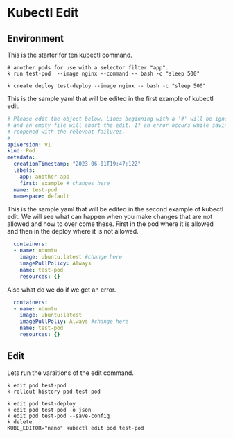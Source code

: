 # Kubectl Edit

## Environment

This is the starter for ten kubectl command.

```shell
# another pods for use with a selector filter "app". 
k run test-pod  --image nginx --command -- bash -c "sleep 500"

k create deploy test-deploy --image nginx -- bash -c "sleep 500"
```

This is the sample yaml that will be edited in the first example of kubectl edit.

``` yaml
# Please edit the object below. Lines beginning with a '#' will be ignored,
# and an empty file will abort the edit. If an error occurs while saving this file will be
# reopened with the relevant failures.
#
apiVersion: v1
kind: Pod
metadata:
  creationTimestamp: "2023-06-01T19:47:12Z"
  labels:
    app: another-app
    first: example # changes here 
  name: test-pod
  namespace: default
```

This is the sample yaml that will be edited in the second example of kubectl edit. We will see what can happen when you make changes that are not allowed and how to over come these.  First in the pod where it is allowed and then in the deploy where it is not allowed.

```yaml
  containers:
  - name: ubumtu 
    image: ubuntu:latest #change here
    imagePullPolicy: Always
    name: test-pod
    resources: {}
```

Also what do we do if we get an error.

```yaml
  containers:
  - name: ubumtu 
    image: ubuntu:latest 
    imagePullPoliy: Always #change here
    name: test-pod
    resources: {}
```

## Edit
Lets run the varaitions of the edit command.

``` shell
k edit pod test-pod 
k rollout history pod test-pod

k edit pod test-deploy 
k edit pod test-pod -o json
k edit pod test-pod --save-config
k delete
KUBE_EDITOR="nano" kubectl edit pod test-pod

```